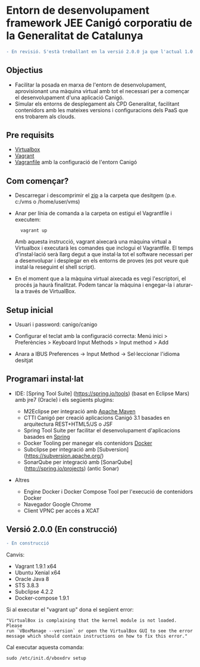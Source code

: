 # Entorn de desenvolupament framework JEE Canigó corporatiu de la Generalitat de Catalunya

```diff
- En revisió. S'està treballant en la versió 2.0.0 ja que l'actual 1.0.1 no es pot construïr.
```

## Objectius

* Facilitar la posada en marxa de l'entorn de desenvolupament, aprovisionant una màquina virtual amb tot el necessari per a començar el desenvolupament d'una aplicació Canigó.
* Simular els entorns de desplegament als CPD Generalitat, facilitant contenidors amb les mateixes versions i configuracions dels PaaS que ens trobarem als clouds.

## Pre requisits

* [Virtualbox](https://www.virtualbox.org/wiki/Downloads)
* [Vagrant](http://www.vagrantup.com/downloads.html)
* [Vagranfile](https://github.com/cs-canigo/dev-environment/releases/tag/v1.0.1) amb la configuració de l'entorn Canigó 

## Com començar?

* Descarregar i descomprimir el [zip](https://github.com/cs-canigo/dev-environment/archive/v1.0.1.zip) a la carpeta que desitgem (p.e. c:/vms o /home/user/vms)

* Anar per línia de comanda a la carpeta on estigui el Vagrantfile i executem:

		vagrant up	

	Amb aquesta instrucció, vagrant aixecarà una màquina virtual a Virtualbox i executarà les comandes que inclogui el Vagrantfile. El temps d'instal·lació serà llarg degut a que instal·la tot el software necessari per a desenvolupar i desplegar en els entorns de proves (es pot veure què instal·la reseguint el shell script).

* En el moment que a la màquina virtual aixecada es vegi l'escriptori, el procés ja haurà finalitzat. Podem tancar la màquina i engegar-la i aturar-la a través de VirtualBox.


## Setup inicial

* Usuari i password: canigo/canigo

* Configurar el teclat amb la configuració correcta: Menú inici > Preferències > Keyboard Input Methods > Input method > Add
* Anara a IBUS Preferences -> Input Method -> Sel·leccionar l'idioma desitjat

## Programari instal·lat

* IDE: [Spring Tool Suite] (https://spring.io/tools) (basat en Eclipse Mars) amb jre7 (Oracle) i els següents plugins:

	- M2Eclipse per integració amb [Apache Maven](https://maven.apache.org/)
	- CTTI Canigó per creació aplicacions Canigó 3.1 basades en arquitectura REST+HTML5/JS o JSF
	- Spring Tool Suite per facilitar el desenvolupament d'aplicacions basades en [Spring](http://spring.io/projects)
	- Docker Tooling per manegar els contenidors [Docker](https://www.docker.com/)
	- Subclipse per integració amb [Subversion] (https://subversion.apache.org/)
	- SonarQube per integració amb [SonarQube] (http://spring.io/projects) (antic Sonar)

* Altres

	- Engine Docker i Docker Compose Tool per l'execució de contenidors Docker
	- Navegador Google Chrome
	- Client VPNC per accés a XCAT

## Versió 2.0.0 (En construcció)

```diff
- En construcció
```

Canvis:

- Vagrant 1.9.1 x64
- Ubuntu Xenial x64
- Oracle Java 8
- STS 3.8.3
- Subclipse 4.2.2
- Docker-compose 1.9.1

Si al executar el "vagrant up" dona el següent error:

```
"VirtualBox is complaining that the kernel module is not loaded. Please
run `VBoxManage --version` or open the VirtualBox GUI to see the error
message which should contain instructions on how to fix this error."
```

Cal executar aquesta comanda:

``
sudo /etc/init.d/vboxdrv setup
``
 